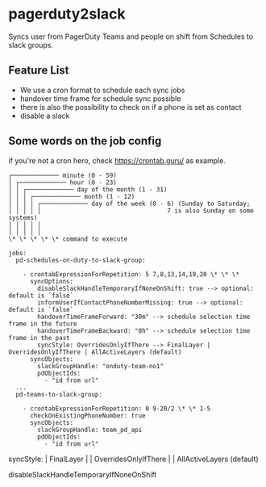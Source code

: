 # pagerduty2slack

Syncs user from PagerDuty Teams and people on shift from Schedules to slack groups.

## Feature List

* We use a cron format to schedule each sync jobs
* handover time frame for schedule sync possible
* there is also the possibility to check on if a phone is set as contact
* disable a slack

## Some words on the job config

if you're not a cron hero, check <https://crontab.guru/> as example.

    ┌───────────── minute (0 - 59)  
    │ ┌───────────── hour (0 - 23)  
    │ │ ┌───────────── day of the month (1 - 31)  
    │ │ │ ┌───────────── month (1 - 12)  
    │ │ │ │ ┌───────────── day of the week (0 - 6) (Sunday to Saturday;  
    │ │ │ │ │                                   7 is also Sunday on some systems)  
    │ │ │ │ │  
    │ │ │ │ │  
    \* \* \* \* \* command to execute

    jobs:
      pd-schedules-on-duty-to-slack-group:
    
        - crontabExpressionForRepetition: 5 7,8,13,14,19,20 \* \* \*
          syncOptions:
            disableSlackHandleTemporaryIfNoneOnShift: true --> optional: default is `false`
            informUserIfContactPhoneNumberMissing: true --> optional: default is `false`
            handoverTimeFrameForward: "30m" --> schedule selection time frame in the future
            handoverTimeFrameBackward: "0h" --> schedule selection time frame in the past
            syncStyle: OverridesOnlyIfThere --> FinalLayer | OverridesOnlyIfThere | AllActiveLayers (default)
          syncObjects:
            slackGroupHandle: "onduty-team-no1"
            pdObjectIds:
              - "id from url"
      ...
      pd-teams-to-slack-group:
    
        - crontabExpressionForRepetition: 0 9-20/2 \* \* 1-5
          checkOnExistingPhoneNumber: true
          syncObjects:
            slackGroupHandle: team_pd_api
            pdObjectIds:
              - "id from url"
    

syncStyle:
| FinalLayer | 
| OverridesOnlyIfThere | 
| AllActiveLayers (default)

disableSlackHandleTemporaryIfNoneOnShift